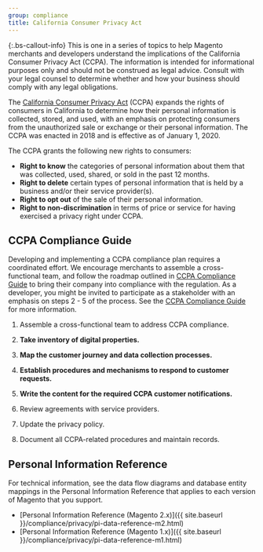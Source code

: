```yaml
---
group: compliance
title: California Consumer Privacy Act
---
```


{:.bs-callout-info}
This is one in a series of topics to help Magento merchants and developers understand the implications of the California Consumer Privacy Act (CCPA). The information is intended for informational purposes only and should not be construed as legal advice. Consult with your legal counsel to determine whether and how your business should comply with any legal obligations.

The [California Consumer Privacy Act][1] (CCPA) expands the rights of consumers in California to determine how their personal information is collected, stored, and used, with an emphasis on protecting consumers from the unauthorized sale or exchange or their personal information. The CCPA was enacted in 2018 and is effective as of January 1, 2020.

The CCPA grants the following new rights to consumers:

-  **Right to know** the categories of personal information about them that was collected, used, shared, or sold in the past 12 months.
-  **Right to delete** certain types of personal information that is held by a business and/or their service provider(s).
-  **Right to opt out** of the sale of their personal information.
-  **Right to non-discrimination** in terms of price or service for having exercised a privacy right under CCPA.

## CCPA Compliance Guide

Developing and implementing a CCPA compliance plan requires a coordinated effort. We encourage merchants to assemble a cross-functional team, and follow the roadmap outlined in [CCPA Compliance Guide][2] to bring their company into compliance with the regulation. As a developer, you might be invited to participate as a stakeholder with an emphasis on steps 2 - 5 of the process. See the [CCPA Compliance Guide][2] for more information.

1. Assemble a cross-functional team to address CCPA compliance.

1. **Take inventory of digital properties.**

1. **Map the customer journey and data collection processes.**

1. **Establish procedures and mechanisms to respond to customer requests.**

1. **Write the content for the required CCPA customer notifications.**

1. Review agreements with service providers.

1. Update the privacy policy.

1. Document all CCPA-related procedures and maintain records.

## Personal Information Reference

For technical information, see the data flow diagrams and database entity mappings in the Personal Information Reference that applies to each version of Magento that you support.

-  [Personal Information Reference (Magento 2.x)]({{ site.baseurl }}/compliance/privacy/pi-data-reference-m2.html)
-  [Personal Information Reference (Magento 1.x)]({{ site.baseurl }}/compliance/privacy/pi-data-reference-m1.html)

[1]: https://oag.ca.gov/privacy/ccpa
[2]: https://docs.magento.com/m2/ee/user_guide/stores/compliance-ccpa-guide.html
